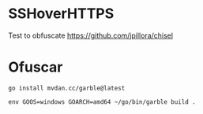 # SSHoverHTTPS

Test to obfuscate https://github.com/jpillora/chisel

# Ofuscar 

`go install mvdan.cc/garble@latest`

`env GOOS=windows GOARCH=amd64 ~/go/bin/garble build .`
